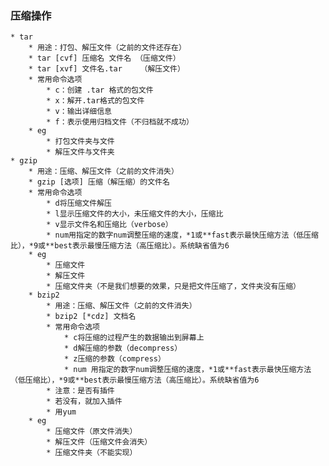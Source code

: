 ### 压缩操作

	* tar
		* 用途：打包、解压文件（之前的文件还存在）
		* tar [cvf] 压缩名 文件名 （压缩文件）
		* tar [xvf] 文件名.tar    （解压文件）
		* 常用命令选项
			* c：创建 .tar 格式的包文件
			* x：解开.tar格式的包文件
			* v：输出详细信息
			* f：表示使用归档文件（不归档就不成功）
		* eg
			* 打包文件夹与文件
			* 解压文件与文件夹			
	* gzip
		* 用途：压缩、解压文件（之前的文件消失）
		* gzip [选项] 压缩（解压缩）的文件名
		* 常用命令选项
			* d将压缩文件解压
			* l显示压缩文件的大小，未压缩文件的大小，压缩比
			* v显示文件名和压缩比（verbose）
			* num用指定的数字num调整压缩的速度，*1或**fast表示最快压缩方法（低压缩比），*9或**best表示最慢压缩方法（高压缩比）。系统缺省值为6
		* eg
			* 压缩文件
			* 解压文件
			* 压缩文件夹（不是我们想要的效果，只是把文件压缩了，文件夹没有压缩）
		* bzip2
			* 用途：压缩、解压文件（之前的文件消失）
			* bzip2 [*cdz] 文档名
			* 常用命令选项
				* c将压缩的过程产生的数据输出到屏幕上
				* d解压缩的参数（decompress）
				* z压缩的参数（compress）
				* num 用指定的数字num调整压缩的速度，*1或**fast表示最快压缩方法（低压缩比），*9或**best表示最慢压缩方法（高压缩比）。系统缺省值为6
			* 注意：是否有插件
			* 若没有，就加入插件
			* 用yum
		* eg
			* 压缩文件（原文件消失）
			* 解压文件（压缩文件会消失）
			* 压缩文件夹（不能实现）
